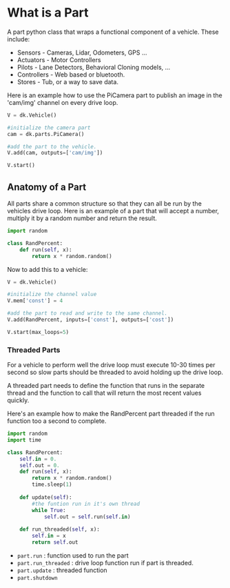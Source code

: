 # What is a Part

A part python class that wraps a functional component of a vehicle. 
These include: 
* Sensors - Cameras, Lidar, Odometers, GPS ...
* Actuators - Motor Controllers
* Pilots - Lane Detectors, Behavioral Cloning models, ...
* Controllers - Web based or bluetooth.
* Stores - Tub, or a way to save data. 

Here is an example how to use the PiCamera part to publish an image in the
'cam/img' channel on every drive loop.

```python
V = dk.Vehicle()

#initialize the camera part
cam = dk.parts.PiCamera()

#add the part to the vehicle.
V.add(cam, outputs=['cam/img'])

V.start()
```

## Anatomy of a Part

All parts share a common structure so that they can all be run by the vehicles
drive loop. Here is an example of a part that will accept a number, multiply 
it by a random number and return the result.

```python
import random 

class RandPercent:
    def run(self, x):
        return x * random.random()
```

Now to add this to a vehicle:

```python
V = dk.Vehicle()

#initialize the channel value
V.mem['const'] = 4

#add the part to read and write to the same channel.
V.add(RandPercent, inputs=['const'], outputs=['cost'])

V.start(max_loops=5)
```


### Threaded Parts
For a vehicle to perform well the drive loop must execute 10-30 times per
second so slow parts should be threaded to avoid holding up the drive loop.

A threaded part needs to define the function that runs in the separate thread
and the function to call that will return the most recent values quickly. 

Here's an example how to make the RandPercent part threaded if the run
function too a second to complete. 

```python
import random 
import time

class RandPercent:
    self.in = 0.
    self.out = 0.
    def run(self, x):
        return x * random.random()
        time.sleep(1)
        
    def update(self):
        #the funtion run in it's own thread
        while True:
            self.out = self.run(self.in)
            
    def run_threaded(self, x):
        self.in = x
        return self.out

```




* `part.run` : function used to run the part
* `part.run_threaded` : drive loop function run if part is threaded.
* `part.update` : threaded function  
* `part.shutdown`
